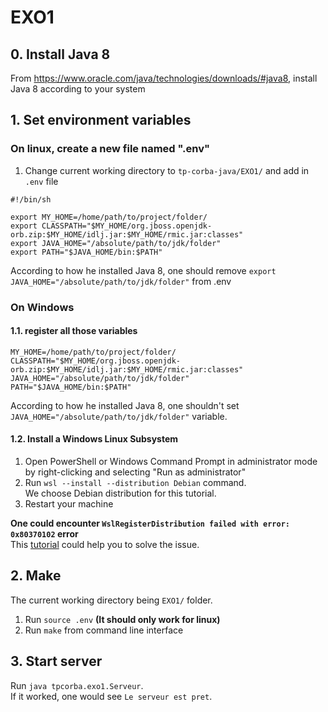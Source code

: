 # EXO1

## 0. Install Java 8
From https://www.oracle.com/java/technologies/downloads/#java8,
install Java 8 according to your system

## 1. Set environment variables
### On linux, create a new file named ".env"

1. Change current working directory to `tp-corba-java/EXO1/` and add in `.env` file
```
#!/bin/sh

export MY_HOME=/home/path/to/project/folder/
export CLASSPATH="$MY_HOME/org.jboss.openjdk-orb.zip:$MY_HOME/idlj.jar:$MY_HOME/rmic.jar:classes"
export JAVA_HOME="/absolute/path/to/jdk/folder"
export PATH="$JAVA_HOME/bin:$PATH"

```
According to how he installed Java 8, one should remove `export JAVA_HOME="/absolute/path/to/jdk/folder"` from .env

### On Windows
#### 1.1. register all those variables
```
MY_HOME=/home/path/to/project/folder/
CLASSPATH="$MY_HOME/org.jboss.openjdk-orb.zip:$MY_HOME/idlj.jar:$MY_HOME/rmic.jar:classes"
JAVA_HOME="/absolute/path/to/jdk/folder"
PATH="$JAVA_HOME/bin:$PATH"
```
According to how he installed Java 8, one shouldn't set `JAVA_HOME="/absolute/path/to/jdk/folder"` variable.

#### 1.2. Install a Windows Linux Subsystem
1. Open PowerShell or Windows Command Prompt in administrator mode by right-clicking and selecting "Run as administrator"
2. Run `wsl --install --distribution Debian` command.  
   We choose Debian distribution for this tutorial.
3. Restart your machine

**One could encounter **`WslRegisterDistribution failed with error: 0x80370102`** error**  
This [tutorial](https://www.partitionwizard.com/partitionmagic/wslregisterdistribution-failed-with-error-0x80370102.html) could help you to solve the issue.


## 2. Make
The current working directory being `EXO1/` folder.  
1. Run `source .env` **(It should only work for linux)**
2. Run `make` from command line interface

## 3. Start server
Run `java tpcorba.exo1.Serveur`.  
If it worked, one would see `Le serveur est pret`.
